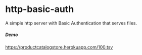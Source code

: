 # http-basic-auth

A simple http server with Basic Authentication that serves files.

##### Demo
https://productcatalogstore.herokuapp.com/100.tsv
